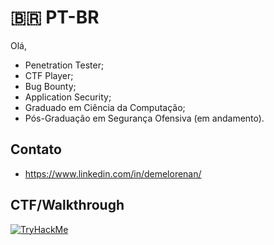 # 🇧🇷 PT-BR

Olá,

- Penetration Tester;
- CTF Player;
- Bug Bounty;
- Application Security;
- Graduado em Ciência da Computação;
- Pós-Graduação em Segurança Ofensiva (em andamento).

## Contato
- https://www.linkedin.com/in/demelorenan/

## CTF/Walkthrough
 <a href="https://tryhackme.com/p/demelorenan" target="_blank">
   <img src="https://tryhackme-badges.s3.amazonaws.com/demelorenan.png" alt="TryHackMe">
</a>
